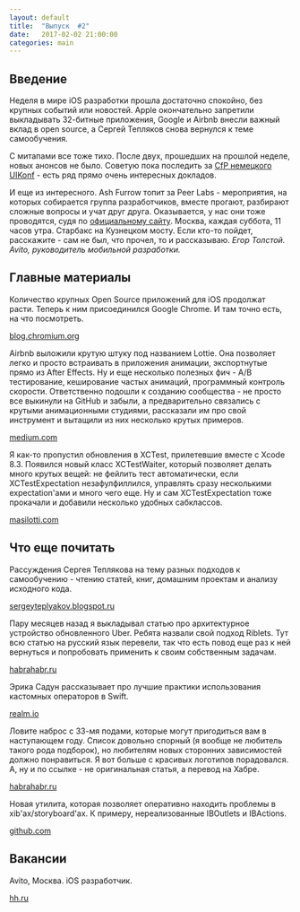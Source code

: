 ```yaml
---
layout: default
title:  "Выпуск  #2"
date:   2017-02-02 21:00:00
categories: main
---
```


## Введение

Неделя в мире iOS разработки прошла достаточно спокойно, без крупных событий или новостей. Apple окончательно запретили выкладывать 32-битные приложения, Google и Airbnb внесли важный вклад в open source, а Сергей Тепляков снова вернулся к теме самообучения.

С митапами все тоже тихо. После двух, прошедших на прошлой неделе, новых анонсов не было. Советую пока последить за [CfP немецкого UIKonf](http://cfp.uikonf.com/proposals) - есть ряд прямо очень интересных докладов.

И еще из интересного. Ash Furrow топит за Peer Labs - мероприятия, на которых собирается группа разработчиков, вместе прогают, разбирают сложные вопросы и учат друг друга. Оказывается, у нас они тоже проводятся, судя по [официальному сайту](http://peerlab.community/find/). Москва, каждая суббота, 11 часов утра. Старбакс на Кузнецком мосту. Если кто-то пойдет, расскажите - сам не был, что прочел, то и рассказываю.
*Егор Толстой. Avito, руководитель мобильной разработки.*

## Главные материалы

Количество крупных Open Source приложений для iOS продолжат расти. Теперь к ним присоединился Google Chrome. И там точно есть, на что посмотреть.

[blog.chromium.org](https://blog.chromium.org/2017/01/open-sourcing-chrome-on-ios.html)
 
Airbnb выложили крутую штуку под названием Lottie. Она позволяет легко и просто встраивать в приложения анимации, экспортнутые прямо из After Effects. Ну и еще несколько полезных фич - A/B тестирование, кеширование частых анимаций, программный контроль скорости. Ответственно подошли к созданию сообщества - не просто все выкинули на GitHub и забыли, а предварительно связались с крутыми анимационными студиями, рассказали им про свой инструмент и вытащили из них несколько крутых примеров.

[medium.com](https://medium.com/airbnb-engineering/introducing-lottie-4ff4a0afac0e#.686cebmtk)

Я как-то пропустил обновления в XCTest, прилетевшие вместе с Xcode 8.3. Появился новый класс XCTestWaiter, который позволяет делать много крутых вещей: не фейлить тест автоматически, если XCTestExpectation незафулфиллился, управлять сразу несколькими expectation'ами и много чего еще. Ну и сам XCTestExpectation тоже прокачали и добавили несколько удобных сабклассов.

[masilotti.com](http://masilotti.com/xctest-waiting/)

## Что еще почитать

Рассуждения Сергея Теплякова на тему разных подходов к самообучению - чтению статей, книг, домашним проектам и анализу исходного кода.

[sergeyteplyakov.blogspot.ru](http://sergeyteplyakov.blogspot.ru/2017/02/reading-books-considered-harmful.html)

Пару месяцев назад я выкладывал статью про архитектурное устройство обновленного Uber. Ребята назвали свой подход Riblets. Тут всю статью на русский язык перевели, так что есть повод еще раз к ней вернуться и попробовать применить к своим собственным задачам.

[habrahabr.ru](https://habrahabr.ru/company/livetyping/blog/320452/)

Эрика Садун рассказывает про лучшие практики использования кастомных операторов в Swift.

[realm.io](https://realm.io/news/slug-erica-sadun-operators-strong-opinions/)

Ловите наброс с 33-мя подами, которые могут пригодиться вам в наступающем году. Список довольно спорный (я вообще не любитель такого рода подборок), но любителям новых сторонних зависимостей должно понравиться. Я вот больше с красивых логотипов порадовался. А, ну и по ссылке - не оригинальная статья, а перевод на Хабре.

[habrahabr.ru](https://habrahabr.ru/company/everydaytools/blog/320640/)

Новая утилита, которая позволяет оперативно находить проблемы в xib'ах/storyboard'ах. К примеру, нереализованные IBOutlets и IBActions.

[github.com](https://github.com/fastred/IBAnalyzer)

## Вакансии

Avito, Москва. iOS разработчик.

[hh.ru](https://hh.ru/vacancy/15112449)
